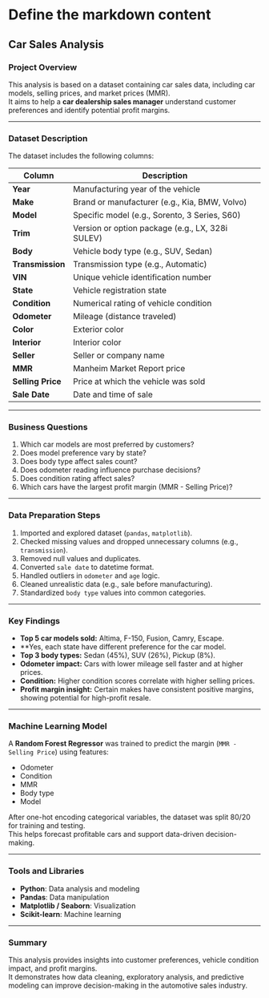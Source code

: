 
# Define the markdown content
## Car Sales Analysis

### Project Overview
This analysis is based on a dataset containing car sales data, including car models, selling prices, and market prices (MMR).  
It aims to help a **car dealership sales manager** understand customer preferences and identify potential profit margins.

---

### Dataset Description
The dataset includes the following columns:

| Column | Description |
|---------|--------------|
| **Year** | Manufacturing year of the vehicle |
| **Make** | Brand or manufacturer (e.g., Kia, BMW, Volvo) |
| **Model** | Specific model (e.g., Sorento, 3 Series, S60) |
| **Trim** | Version or option package (e.g., LX, 328i SULEV) |
| **Body** | Vehicle body type (e.g., SUV, Sedan) |
| **Transmission** | Transmission type (e.g., Automatic) |
| **VIN** | Unique vehicle identification number |
| **State** | Vehicle registration state |
| **Condition** | Numerical rating of vehicle condition |
| **Odometer** | Mileage (distance traveled) |
| **Color** | Exterior color |
| **Interior** | Interior color |
| **Seller** | Seller or company name |
| **MMR** | Manheim Market Report price |
| **Selling Price** | Price at which the vehicle was sold |
| **Sale Date** | Date and time of sale |

---

### Business Questions
1. Which car models are most preferred by customers?  
2. Does model preference vary by state?  
3. Does body type affect sales count?  
4. Does odometer reading influence purchase decisions?  
5. Does condition rating affect sales?  
6. Which cars have the largest profit margin (MMR - Selling Price)?

---

### Data Preparation Steps
1. Imported and explored dataset (`pandas`, `matplotlib`).  
2. Checked missing values and dropped unnecessary columns (e.g., `transmission`).  
3. Removed null values and duplicates.  
4. Converted `sale date` to datetime format.  
5. Handled outliers in `odometer` and `age` logic.  
6. Cleaned unrealistic data (e.g., sale before manufacturing).  
7. Standardized `body type` values into common categories.  

---

### Key Findings
- **Top 5 car models sold:** Altima, F-150, Fusion, Camry, Escape.  
- **Yes, each state have different preference for the car model.
- **Top 3 body types:** Sedan (45%), SUV (26%), Pickup (8%).  
- **Odometer impact:** Cars with lower mileage sell faster and at higher prices.  
- **Condition:** Higher condition scores correlate with higher selling prices.  
- **Profit margin insight:** Certain makes have consistent positive margins, showing potential for high-profit resale.  

---

### Machine Learning Model
A **Random Forest Regressor** was trained to predict the margin (`MMR - Selling Price`) using features:
- Odometer  
- Condition  
- MMR  
- Body type  
- Model  

After one-hot encoding categorical variables, the dataset was split 80/20 for training and testing.  
This helps forecast profitable cars and support data-driven decision-making.

---

### Tools and Libraries
- **Python**: Data analysis and modeling  
- **Pandas**: Data manipulation  
- **Matplotlib / Seaborn**: Visualization  
- **Scikit-learn**: Machine learning  

---

### Summary
This analysis provides insights into customer preferences, vehicle condition impact, and profit margins.  
It demonstrates how data cleaning, exploratory analysis, and predictive modeling can improve decision-making in the automotive sales industry.